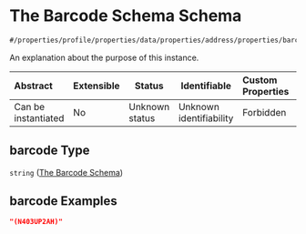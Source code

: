 # The Barcode Schema Schema

```txt
#/properties/profile/properties/data/properties/address/properties/barcode#/properties/profile/properties/data/properties/address/properties/barcode
```

An explanation about the purpose of this instance.


| Abstract            | Extensible | Status         | Identifiable            | Custom Properties | Additional Properties | Access Restrictions | Defined In                                                                                       |
| :------------------ | ---------- | -------------- | ----------------------- | :---------------- | --------------------- | ------------------- | ------------------------------------------------------------------------------------------------ |
| Can be instantiated | No         | Unknown status | Unknown identifiability | Forbidden         | Allowed               | none                | [policy_transaction.schema.json\*](../out/policy_transaction.schema.json "open original schema") |

## barcode Type

`string` ([The Barcode Schema](policy_transaction-properties-the-profile-schema-properties-the-data-schema-properties-the-address-schema-properties-the-barcode-schema.md))

## barcode Examples

```json
"(N403UP2AH)"
```
